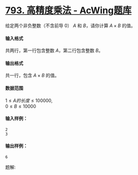 # [793. 高精度乘法 - AcWing题库](https://www.acwing.com/problem/content/795/)

给定两个非负整数（不含前导 $0$） $A$ 和 $B$，请你计算 $A \times B$ 的值。

#### 输入格式

共两行，第一行包含整数 $A$，第二行包含整数 $B$。

#### 输出格式

共一行，包含 $A \times B$ 的值。

#### 数据范围

$1 \le A 的长度 \le 100000$,  
$0 \le B \le 10000$

#### 输入样例：

```
2
3
```

#### 输出样例：

```
6
```

题解:

